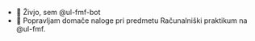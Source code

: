 - 👋 Živjo, sem @ul-fmf-bot
- 👀 Popravljam domače naloge pri predmetu Računalniški praktikum na @ul-fmf.

<!---
ul-fmf-bot/ul-fmf-bot is a ✨ special ✨ repository because its `README.md` (this file) appears on your GitHub profile.
You can click the Preview link to take a look at your changes.
--->
